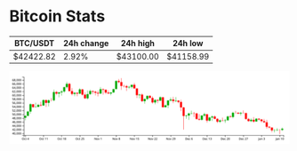 # Bitcoin Stats

BTC/USDT|24h change|24h high|24h low|
|---|---|---|---|
|$42422.82|2.92%|$43100.00|$41158.99|

<img src="./chart.svg">
